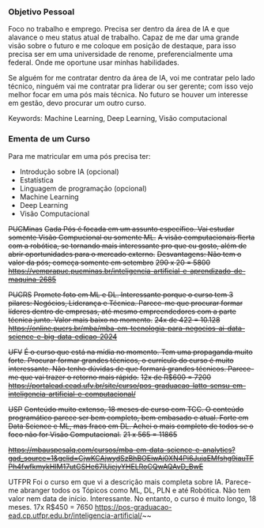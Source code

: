 
### Objetivo Pessoal
Foco no trabalho e emprego. Precisa ser dentro da área de IA e que alavance o meu status atual de trabalho. Capaz de me dar uma grande visão sobre o futuro e me coloque em posição de destaque, para isso precisa ser em uma universidade de renome, preferencialmente uma federal. Onde me oportune usar minhas habilidades. 

Se alguém for me contratar dentro da área de IA, voi me contratar pelo lado técnico, ninguém vai me contratar pra liderar ou ser gerente; com isso vejo melhor focar em uma pós mais técnica. No futuro se houver um interesse em gestão, devo procurar um outro curso.

Keywords: Machine Learning, Deep Learning, Visão computacional

### Ementa de um Curso
Para me matricular em uma pós precisa ter:
- Introdução sobre IA (opcional)
- Estatística
- Linguagem de programação (opcional)
- Machine Learning
- Deep Learning
- Visão Computacional

~~PUCMinas~~
~~Cada Pós é focada em um assunto específico. Vai estudar somente Visão Compucional ou somente ML.~~ 
~~A visão computacionais flerta com a robótica, se tornando mais interessante pro que eu gosto, além de abrir oportunidades para o mercado externo.~~ 
~~Desvantagens: Não tem o valor da pós; começa somente em setembro~~
~~290 x 20 = 5800~~
~~https://vemprapuc.pucminas.br/inteligencia-artificial-e-aprendizado-de-maquina-2685~~

~~PUCRS~~
~~Promete foto em ML e DL. Interessante porque o curso tem 3 pilares: Negócios, Liderança e Técnica. Parece-me que procurar formar líderes dentro de empresas, até mesmo empreendedores com a parte técnica junto. Valor mais baixo no momento.~~
~~24x de 422 = 10.128~~
~~https://online.pucrs.br/mba/mba-em-tecnologia-para-negocios-ai-data-science-e-big-data-edicao-2024~~

~~UFV~~
~~É o curso que está na mídia no momento. Tem uma propaganda muito forte. Procurar formar grandes técnicos, o currículo do curso é muito interessante. Não tenho dúvidas de que formará grandes técnicos. Parece-me que vai trazer o retorno mais rápido.~~
~~12x de R$600 = 7200~~
~~https://portalead.cead.ufv.br/site/curso/pos-graduacao-latto-sensu-em-inteligencia-artificial-e-computacional/~~

~~USP~~
~~Conteúdo muito extenso, 18 meses de curso com TCC. O conteúdo programático parece ser bem completo, bem embasado e atual. Forte em Data Science e ML, mas fraco em DL. Achei o mais completo de todos se o foco não for Visão Computacional.~~
~~21 x 565 = 11865~~

~~https://mbauspesalq.com/cursos/mba-em-data-science-e-analytics?gad_source=1&gclid=CjwKCAjwydSzBhBOEiwAj0XN4Pi6JujaEMfshg9iauTFPh4fwfkmykHIM17utGSHe67IUiejyYHELRoCQwAQAvD_BwE~~

UTFPR
Foi o curso em que vi a descrição mais completa sobre IA. Parece-me abranger todos os Tópicos como ML, DL, PLN e até Robótica. Não tem valor nem data de início. Interessante. No entanto, o curso é muito longo, 18 meses.
17x R$450 = 7650
https://pos-graduacao-ead.cp.utfpr.edu.br/inteligencia-artificial/~~